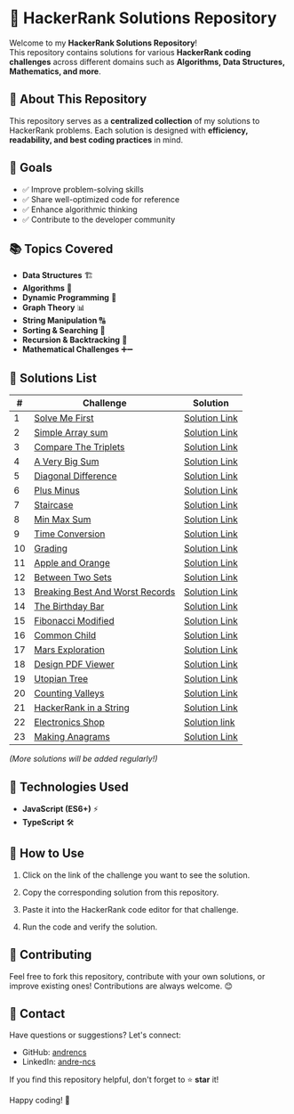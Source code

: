 # 🚀 HackerRank Solutions Repository

Welcome to my **HackerRank Solutions Repository**!  
This repository contains solutions for various **HackerRank coding challenges** across different domains such as **Algorithms, Data Structures, Mathematics, and more**.

## 📌 About This Repository

This repository serves as a **centralized collection** of my solutions to HackerRank problems. Each solution is designed with **efficiency, readability, and best coding practices** in mind.

## 🎯 Goals

- ✅ Improve problem-solving skills
- ✅ Share well-optimized code for reference
- ✅ Enhance algorithmic thinking
- ✅ Contribute to the developer community

## 📚 Topics Covered

- **Data Structures** 🏗️
- **Algorithms** 🔢
- **Dynamic Programming** 🚀
- **Graph Theory** 📊
- **String Manipulation** 🔠
- **Sorting & Searching** 🔎
- **Recursion & Backtracking** 🔁
- **Mathematical Challenges** ➕➖

## 📝 Solutions List

| #   | Challenge                                                                                            | Solution                                                                            |
| --- | ---------------------------------------------------------------------------------------------------- | ----------------------------------------------------------------------------------- |
| 1   | [Solve Me First](https://hackerrank.com/challenges/solve-me-first)                                   | [Solution Link](./Prepare/Algorithms/Warmup/SolveMeFirst.ts)                        |
| 2   | [Simple Array sum](https://hackerrank.com/challenges/simple-array-sum)                               | [Solution Link](./Prepare/Algorithms/Warmup/SimpleArraySum.ts)                      |
| 3   | [Compare The Triplets](https://hackerrank.com/challenges/compare-the-triplets)                       | [Solution Link](./Prepare/Algorithms/Warmup/CompareTheTriplets.ts)                  |
| 4   | [A Very Big Sum](https://hackerrank.com/challenges/a-very-big-sum)                                   | [Solution Link](./Prepare/Algorithms/Warmup/AVeryBigSum.ts)                         |
| 5   | [Diagonal Difference](https://hackerrank.com/challenges/diagonal-difference/)                        | [Solution Link](./Prepare/Algorithms/Warmup/DiagonalDifference.ts)                  |
| 6   | [Plus Minus](https://hackerrank.com/challenges/plus-minus/)                                          | [Solution Link](./Prepare/Algorithms/Warmup/PlusMinus.ts)                           |
| 7   | [Staircase](https://hackerrank.com/challenges/staircase/)                                            | [Solution Link](./Prepare/Algorithms/Warmup/Staircase.ts)                           |
| 8   | [Min Max Sum](https://hackerrank.com/challenges/mini-max-sum)                                        | [Solution Link](./Prepare/Algorithms/Warmup/MinMaxSum.ts)                           |
| 9   | [Time Conversion](https://hackerrank.com/challenges/time-conversion)                                 | [Solution Link](./Prepare/Algorithms/Warmup/TimeConversion.ts)                      |
| 10  | [Grading](https://hackerrank.com/challenges/grading)                                                 | [Solution Link](./Prepare/Algorithms/Implementation/Grading.ts)                     |
| 11  | [Apple and Orange](https://hackerrank.com/challenges/apple-and-orange)                               | [Solution Link](./Prepare/Algorithms/Implementation/AppleAndOrange.ts)              |
| 12  | [Between Two Sets](https://hackerrank.com/challenges/between-two-sets)                               | [Solution Link](./Prepare/Algorithms/Implementation/BetweenTwoSets.ts)              |
| 13  | [Breaking Best And Worst Records](https://hackerrank.com/challenges/breaking-best-and-worst-records) | [Solution Link](./Prepare/Algorithms/Implementation/BreakingBestAndWorstRecords.ts) |
| 14  | [The Birthday Bar](https://hackerrank.com/challenges/the-birthday-bar/)                              | [Solution Link](./Prepare/Algorithms/Implementation/TheBirthdayBar.ts)              |
| 15  | [Fibonacci Modified](https://hackerrank.com/challenges/fibonacci-modified)                           | [Solution Link](./Dynamic%20programing/FibonacciModified.ts)                        |
| 16  | [Common Child](https://hackerrank.com/challenges/common-child)                                       | [Solution Link](./String/CommonChild.ts)                                            |
| 17  | [Mars Exploration](https://hackerrank.com/challenges/mars-exploration)                               | [Solution Link](./String/MarsExploration.ts)                                        |
| 18  | [Design PDF Viewer](https://hackerrank.com/challenges/designer-pdf-viewer)                           | [Solution Link](./Implementation/DesignPDFViewer.ts)                                |
| 19  | [Utopian Tree](https://hackerrank.com/challenges/utopian-tree)                                       | [Solution Link](./Implementation/UtopianTree.ts)                                    |
| 20  | [Counting Valleys](https://hackerrank.com/challenges/counting-valleys)                               | [Solution Link](./Implementation/CountingValleys.ts)                                |
| 21  | [HackerRank in a String](https://hackerrank.com/challenges/hackerrank-in-a-string)                   | [Solution Link](./String/HackerRankInAString.ts)                                    |
| 22  | [Electronics Shop](https://hackerrank.com/challenges/electronics-shop)                               | [Solution link](./Implementation/EletronicsShop.ts)                                 |
| 23  | [Making Anagrams](https://hackerrank.com/challenges/making-anagrams)                                 | [Solution Link](./String/MakingAnagrams.ts)                                         |

_(More solutions will be added regularly!)_

## 🔧 Technologies Used

- **JavaScript (ES6+)** ⚡
- **TypeScript** 🛠️

## 🚀 How to Use

1. Click on the link of the challenge you want to see the solution.

2. Copy the corresponding solution from this repository.

3. Paste it into the HackerRank code editor for that challenge.

4. Run the code and verify the solution.

## 🌟 Contributing

Feel free to fork this repository, contribute with your own solutions, or improve existing ones! Contributions are always welcome. 😊

## 📩 Contact

Have questions or suggestions? Let's connect:

- GitHub: [andrencs](https://github.com/andrencs)
- LinkedIn: [andre-ncs](https://linkedin.com/in/andre-ncs/)

If you find this repository helpful, don't forget to ⭐ **star** it!

Happy coding! 🚀
